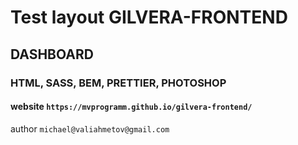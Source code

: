 # Test layout GILVERA-FRONTEND

## DASHBOARD

### HTML, SASS, BEM, PRETTIER, PHOTOSHOP

#### website `https://mvprogramm.github.io/gilvera-frontend/`

author `michael@valiahmetov@gmail.com`
